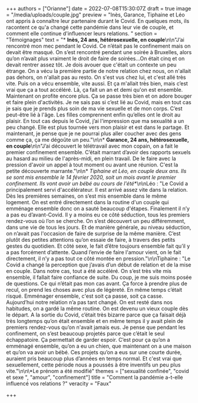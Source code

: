 +++
authors = ["Orianne"]
date = 2022-07-08T15:30:07Z
draft = true
image = "/media/uploads/couple.jpg"
preview = "Inès, Garance, Tiphaine et Léo ont appris à connaître leur partenaire durant le Covid. En quelques mots, ils racontent ce qu'a changé cette pandémie dans leur vie de couple, et comment elle continue d'influencer leurs relations. "
section = "Témoignages"
text = "* **Inès, 24 ans, hétérosexuelle, en couple**\n\n\"J’ai rencontré mon mec pendant le Covid. Ce n’était pas le confinement mais on devait être masqué. On s’est rencontré pendant une soirée à Bruxelles, alors qu’on n’avait plus vraiment le droit de faire de soirées…On était cinq et on devait rentrer assez tôt. Je dois avouer que c'était un contexte un peu étrange. On a vécu la première partie de notre relation chez nous, on n'allait pas dehors, on n'allait pas au resto. On s'est vus chez lui, et c'est allé très vite. Puis on a vécu ensemble, vite aussi. Et ça m'allait très bien, mais c’est vrai que ça a tout accéléré. Là, ça fait un an et demi qu'on est ensemble. Maintenant on profite encore plus. Ça se passe très bien et on adore bouger et faire plein d'activités. Je ne sais pas si c’est lié au Covid, mais en tout cas je sais que je prends plus soin de ma vie sexuelle et de mon corps. C’est peut-être lié à l'âge. Les filles comprennent enfin qu’elles ont le droit au plaisir. En tout cas depuis le Covid, j’ai l'impression que ma sexualité a un peu changé. Elle est plus tournée vers mon plaisir et est dans le partage. Et maintenant, je pense que je ne pourrai plus aller coucher avec des gens comme ça, ça me dégoûte un peu.\"\n\n* **Garance, 24 ans, hétérosexuelle, en couple**\n\n\"J’ai découvert le télétravail avec mon copain, on a fait le premier confinement ensemble. C’était marrant d’avoir des rapports sexuels au hasard au milieu de l'après-midi, en plein travail. De le faire avec la pression d'avoir un appel à tout moment ou avant une réunion. C'est la petite découverte marrante.\"\n\n* **Tiphaine _et_ Léo*, en couple deux ans. Ils se sont mis ensemble le 14 février 2020, soit un mois avant le premier confinement. Ils vont avoir un bébé au cours de l'été**\n\nLéo : \"Le Covid a principalement servi d'accélérateur. Il est arrivé assez vite dans la relation. Dès les premières semaines, on s’est mis ensemble dans le même logement. On est entré directement dans la routine d'un couple qui emménage ensemble donc on a sauté beaucoup d'étapes. Finalement il n’y a pas eu d’avant-Covid. Il y a moins eu ce côté séduction, tous les premiers rendez-vous où l’on se cherche. On s’est découvert un peu différemment, dans une vie de tous les jours. Et de manière générale, au niveau séduction, on n’avait pas l'occasion de faire de surprise de la même manière. C’est plutôt des petites attentions qu’on essaie de faire, à travers des petits gestes du quotidien. Et côté sexe, le fait d’être toujours ensemble fait qu’il y a pas forcément d’attente. Quand l’envie de faire l'amour vient, on le fait directement, il n’y a pas tout ce côté montée en pression.\"\n\nTiphaine : \"Le Covid a changé la perception que j’avais d’un début de relation et de la mise en couple. Dans notre cas, tout a été accéléré. On s’est très vite mis ensemble, il fallait faire confiance de suite. Du coup, je me suis moins posée de questions. Ce qui n’était pas mon cas avant. Ça force à prendre plus de recul, on prend les choses avec plus de légèreté. En même temps c’était risqué. Emménager ensemble, c'est soit ça passe, soit ça casse. Aujourd’hui notre relation n’a pas tant changé. On est resté dans nos habitudes, on a gardé la même routine. On est devenu un vieux couple dès le départ. A la sortie du Covid, c’était très bizarre parce que ça faisait déjà très longtemps qu’on était ensemble et en même temps il y avait plein de premiers rendez-vous qu’on n'avait jamais eus. Je pense que pendant les confinement, on s’est beaucoup projetés parce que c’était le seul échappatoire. Ça permettait de garder espoir. C’est pour ça qu’on a emménagé ensemble, qu’on a eu un chien, que maintenant on a une maison et qu’on va avoir un bébé. Ces projets qu’on a eus sur une courte durée, auraient pris beaucoup plus d’années en temps normal. Et c'est vrai que sexuellement, cette période nous a poussés à être inventifs un peu plus vite.\"\n\n\\*Le prénom a été modifié"
themes = ["sexualité confinée", "covid et sexe ", "amour", "confinement"]
title = "Comment la pandémie a-t-elle influencé vos relations ?"
veracity = "Faux"

+++
